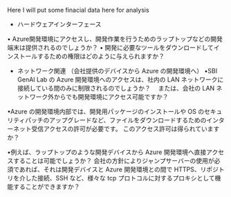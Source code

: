 Here I will put some finacial data here for analysis

- ハードウェアインターフェース

• Azure開発環境にアクセスし、開発作業を行うためのラップトップなどの開発端末は提供されるのでしょうか？
• 開発に必要なツールをダウンロードしてインストールするための権限はどのように与えられますか？

- ネットワーク関連
（会社提供のデバイスから Azure の開発環境へ）
•SBI GenAI Lab の Azure 開発環境へのアクセスは、社内の LAN ネットワークに接続している間のみに制限されるのでしょうか？
　または、会社の LAN ネットワーク外からでも開発環境にアクセス可能ですか？

•Azure の開発環境内部では、開発用パッケージのインストールや OS のセキュリティパッチのアップグレードなど、ファイルをダウンロードするためのインターネット受信アクセスの許可が必要です。
このアクセス許可は得られていますか？

•例えば、ラップトップのような開発デバイスから Azure 開発環境へ直接アクセスすることは可能でしょうか？
 会社の方針によりジャンプサーバーの使用が必須であれば、それは開発デバイスと Azure 開発環境との間で
 HTTPS、リポジトリを介した接続、SSH など、様々な tcp プロトコルに対するプロキシとして機能することができますか？


